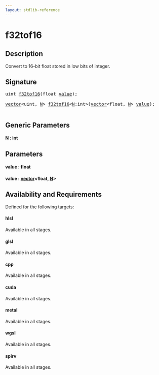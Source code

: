 ```yaml
---
layout: stdlib-reference
---
```


# f32tof16

## Description

Convert to 16-bit float stored in low bits of integer.




## Signature 

<pre>
<span class="code_keyword">uint</span> <a href="f32tof16.html">f32tof16</a>(<span class="code_keyword">float</span> <a href="f32tof16.html#decl-value" class="code_param">value</a>);

<a href="index.html" class="code_type">vector</a>&lt;<span class="code_keyword">uint</span>, <a href="f32tof16.html#decl-N" class="code_var">N</a>&gt; <a href="f32tof16.html">f32tof16</a>&lt;<a href="f32tof16.html#decl-N" class="code_var">N</a>:<span class="code_keyword">int</span>&gt;(<a href="index.html" class="code_type">vector</a>&lt;<span class="code_keyword">float</span>, <a href="f32tof16.html#decl-N" class="code_var">N</a>&gt; <a href="f32tof16.html#decl-value" class="code_param">value</a>);

</pre>

## Generic Parameters

####  <a id="decl-N"></a>N  : int

## Parameters

####  <a id="decl-value"></a>value  : float
####  <a id="decl-value"></a>value  : [vector](../types/vector/index)\<float, [N](../types/vector/index#decl-N)\>

## Availability and Requirements

Defined for the following targets:

#### hlsl
Available in all stages.

#### glsl
Available in all stages.

#### cpp
Available in all stages.

#### cuda
Available in all stages.

#### metal
Available in all stages.

#### wgsl
Available in all stages.

#### spirv
Available in all stages.




